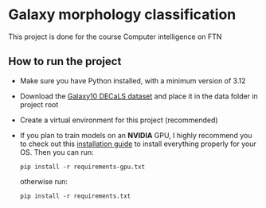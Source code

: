 # Galaxy morphology classification

This project is done for the course Computer intelligence on FTN

## How to run the project
- Make sure you have Python installed, with a minimum version of 3.12
- Download the [Galaxy10 DECaLS dataset](https://zenodo.org/records/10845026/files/Galaxy10_DECals.h5) and place it in the data folder in project root
- Create a virtual environment for this project (recommended)
- If you plan to train models on an **NVIDIA** GPU, I highly recommend you to check out this [installation guide](https://www.tensorflow.org/install/pip) to install everything properly for your OS. Then you can run:

    `pip install -r requirements-gpu.txt`

    otherwise run:
    
    `pip install -r requirements.txt`

